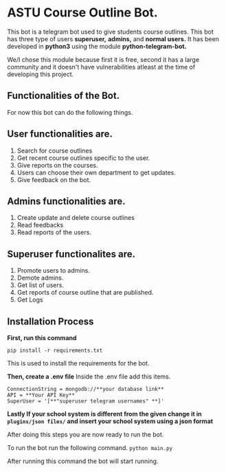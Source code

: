# ASTU Course Outline Bot.


This bot is a telegram bot used to give students course outlines. This bot has three type of users **superuser,** **admins,** and **normal users.**
It has been developed in **python3** using the module **python-telegram-bot.**


We/I chose this module because first it is free, second it has a large community and it doesn't have vulnerabilities atleast at the time of developing this project.


## Functionalities of the Bot.

For now this bot can do the following things.


## User functionalities are.


1. Search for course outlines
2. Get recent course outlines specific to the user.
3. Give reports on the courses.
4. Users can choose their own department to get updates.
5. Give feedback on the bot.


## Admins functionalities are.


1. Create update and delete course outlines
2. Read feedbacks
3. Read reports of the users.


## Superuser functionalites are.


1. Promote users to admins.
2. Demote admins.
3. Get list of users.
4. Get reports of course outline that are published.
5. Get Logs


## Installation Process
**First, run this command**

```pip install -r requirements.txt ```

This is used to install the requirements for the bot.

**Then, create a .env file**
Inside the .env file add this items.
```
ConnectionString = mongodb://**your database link**
API = **Your API Key**
SuperUser = '[**"superuser telegram usernames" **]'
```
**Lastly If your school system is different from the given change it in ```plugins/json files/``` and insert your school system using a json format**

After doing this steps you are now ready to run the bot.

To run the bot run the following command.
```python main.py```

After running this command the bot will start running.

